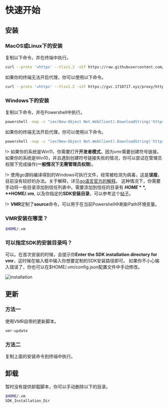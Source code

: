 # 快速开始

## 安装
### MacOS或Linux下的安装

复制以下命令，并在终端中执行。

```bash
curl --proto '=https' --tlsv1.2 -sSf https://raw.githubusercontent.com/gvcgo/version-manager/main/scripts/install.sh | sh
```

如果你的终端无法开启代理，你可以使用以下命令。

```bash
curl --proto '=https' --tlsv1.2 -sSf https://gvc.1710717.xyz/proxy/https://raw.githubusercontent.com/gvcgo/version-manager/main/scripts/install.sh | sh
```

### Windows下的安装

复制以下命令，并在Powershell中执行。
```bash
powershell -nop -c "iex(New-Object Net.WebClient).DownloadString('https://raw.githubusercontent.com/gvcgo/version-manager/main/scripts/install.ps1')"
```

如果你的终端无法开启代理，你可以使用以下命令。

```bash
powershell -nop -c "iex(New-Object Net.WebClient).DownloadString('https://gvc.1710717.xyz/proxy/https://raw.githubusercontent.com/gvcgo/version-manager/main/scripts/install.ps1')"
```

!> 如果你的系统是Win11，你需要打开**开发者模式**，因为vmr需要创建符号链接。如果你的系统是Win10，并且遇到创建符号链接失败的情况，你可以尝试在管理员权限下完成操作(**一般情况下无需管理员权限**)。

!> 使用go源码编译得到的Windows可执行文件，经常被检测为病毒，这是**误报**，目前没有较好的办法。关于解释，详见[go语言官方的解释](https://go.dev/doc/faq#virus)。 这种情况下，你需要手动将一些目录添加到信任列表中。需要添加到信任的目录有 **$HOME**, **$HOME/.vm**, 以及你指定的**SDK安装目录**，可以参考这个[帖子](https://blog.csdn.net/u_say2what/article/details/134669122)。

!> **VMR**定制了**source**命令，可以用于在当前Powershell中刷新Path环境变量。

### VMR安装在哪里？

```bash
$HOME/.vm
```

### 可以指定SDK的安装目录吗？

可以。在首次安装的时候，会提示你**Enter the SDK installation directory for vmr**，这时候在输入框中输入你想要定制的SDK安装路径即可。
如果你不小心输入错误了，你也可以在$HOME/.vm/config.json配置文件中手动修改。

![installation](https://cdn.jsdelivr.net/gh/moqsien/img_repo@main/vmr_install.png)

## 更新
### 方法一

使用VMR自带的更新脚本。
```bash
vmr-update
```

### 方法二 

复制上面的安装命令到终端中执行。

## 卸载

暂时没有提供卸载脚本，你可以手动删除以下的目录。
```bash
$HOME/.vm
SDK_Installation_Dir
```
